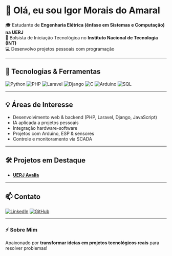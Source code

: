 # 👋 Olá, eu sou Igor Morais do Amaral

🎓 Estudante de **Engenharia Elétrica (ênfase em Sistemas e Computação) na UERJ**  
🔬 Bolsista de Iniciação Tecnológica no **Instituto Nacional de Tecnologia (INT)**  
💻 Desenvolvo projetos pessoais com programação  

---

## 🚀 Tecnologias & Ferramentas

![Python](https://img.shields.io/badge/Python-3776AB?style=flat&logo=python) 
![PHP](https://img.shields.io/badge/PHP-777BB4?style=flat&logo=php) 
![Laravel](https://img.shields.io/badge/Laravel-FF2D20?style=flat&logo=laravel&logoColor=white) 
![Django](https://img.shields.io/badge/Django-092E20?style=flat&logo=django&logoColor=white) 
![C](https://img.shields.io/badge/C-00599C?style=flat&logo=c) 
![Arduino](https://img.shields.io/badge/Arduino-D83A3A?style=flat&logo=arduino) 
![SQL](https://img.shields.io/badge/SQL-4479A1?style=flat&logo=sql) 

---

## 💡 Áreas de Interesse

- Desenvolvimento web & backend (PHP, Laravel, Django, JavaScript)
- IA aplicada a projetos pessoais
- Integração hardware-software  
- Projetos com Arduino, ESP & sensores  
- Controle e monitoramento via SCADA  

---

## 🛠️ Projetos em Destaque

- **[UERJ Avalia](https://github.com/igor-mrs/uerj-avalia)** 

---

## 📫 Contato

[![LinkedIn](https://img.shields.io/badge/LinkedIn-0A66C2?style=flat&logo=linkedin&logoColor=white)]([https://www.linkedin.com/in/igor-morais](https://www.linkedin.com/in/igor-amaral-3a2475209/))  
[![GitHub](https://img.shields.io/badge/GitHub-181717?style=flat&logo=github&logoColor=white)](https://github.com/igor-mrs)

---

### ⚡ Sobre Mim

Apaixonado por **transformar ideias em projetos tecnológicos reais** para resolver problemas!
